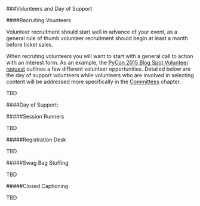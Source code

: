 ###Volunteers and Day of Support

####Recruiting Vounteers

Volunteer recruitment should start well in advance of your event, as a general rule of thumb volunteer recruitment should begin at least a month before ticket sales.

When recruting volunteers you will want to start with a general call to action with an interest form. As an example, the [PyCon 2015 Blog Spot Volunteer request](http://pycon.blogspot.com/2015/12/become-pycon-2016-volunteer.html) outlines a few different volunteer opportunities. Detailed below are the day of support volunteers while volunteers who are involved in selecting content will be addressed more specifically in the [Committees](committees.md) chapter.

TBD

####Day of Support:

#####Session Runners

TBD

#####Registration Desk

TBD

#####Swag Bag Stuffing

TBD

#####Closed Captioning

TBD

